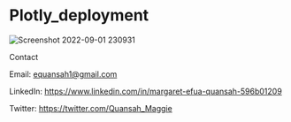 # Plotly_deployment

![Screenshot 2022-09-01 230931](https://user-images.githubusercontent.com/90292072/188057561-823f2ee0-edc5-4ee0-9bd7-0008e804d009.png)



Contact

Email: equansah1@gmail.com

LinkedIn: https://www.linkedin.com/in/margaret-efua-quansah-596b01209 

Twitter: https://twitter.com/Quansah_Maggie

